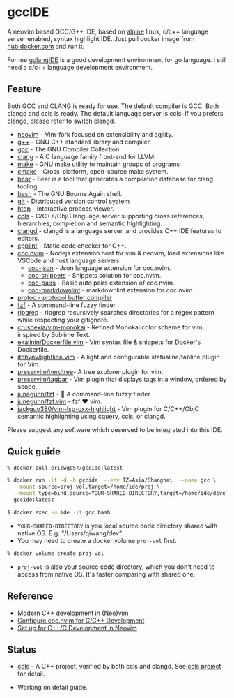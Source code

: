 # gccIDE

A neovim based GCC/G++ IDE, based on [alpine](https://www.alpinelinux.org/) linux, c/c++ language server enabled, syntax highlight IDE. Just pull docker image from [hub.docker.com](https://hub.docker.com/r/ericwq057/goccide) and run it.

For me [golangIDE](https://github.com/ericwq/golangIDE) is a good development environment for go language. I still need a c/c++ language development environment.

## Feature

Both GCC and CLANG is ready for use. The default compiler is GCC. Both clangd and ccls is ready. The default language server is ccls. If you prefers clangd, please refer to [switch clangd](../../wiki/switch-clangd).

- [neovim](https://neovim.io) - Vim-fork focused on extensibility and agility.
- [g++](https://gcc.gnu.org) - GNU C++ standard library and compiler.
- [gcc](https://gcc.gnu.org) - The GNU Compiler Collection.
- [clang](https://llvm.org/) - A C language family front-end for LLVM.
- [make](https://www.gnu.org/software/make) - GNU make utility to maintain groups of programs
- [cmake](https://www.cmake.org/) - Cross-platform, open-source make system.
- [bear](https://github.com/rizsotto/Bear) - Bear is a tool that generates a compilation database for clang tooling.
- [bash](https://www.gnu.org/software/bash/bash.html) - The GNU Bourne Again shell.
- [git](https://www.git-scm.com/) - Distributed version control system
- [htop](https://htop.dev/) - Interactive process viewer.
- [ccls](https://github.com/MaskRay/ccls) - C/C++/ObjC language server supporting cross references, hierarchies, completion and semantic highlighting.
- [clangd](https://clangd.llvm.org/) - clangd is a language server, and provides C++ IDE features to editors.
- [cpplint](https://github.com/cpplint/cpplint) - Static code checker for C++.
- [coc.nvim](https://github.com/neoclide/coc.nvim) - Nodejs extension host for vim & neovim, load extensions like VSCode and host language servers.
  - [coc-json](https://github.com/neoclide/coc-json) - Json language extension for coc.nvim.
  - [coc-snippets](https://github.com/neoclide/coc-snippets) - Snippets solution for coc.nvim.
  - [coc-pairs](https://github.com/neoclide/coc-pairs) - Basic auto pairs extension of coc.nvim.
  - [coc-markdownlint](https://github.com/fannheyward/coc-markdownlint) - markdownlint extension for coc.nvim.
- [protoc - protocol buffer compiler](https://developers.google.com/protocol-buffers/docs/downloads)
- [fzf](https://github.com/junegunn/fzf) - A command-line fuzzy finder.
- [ripgrep](https://github.com/BurntSushi/ripgrep) - ripgrep recursively searches directories for a regex pattern while respecting your gitignore.
- [crusoexia/vim-monokai](https://github.com/crusoexia/vim-monokai) - Refined Monokai color scheme for vim, inspired by Sublime Text.
- [ekalinin/Dockerfile.vim](https://github.com/ekalinin/Dockerfile.vim) - Vim syntax file & snippets for Docker's Dockerfile.
- [itchyny/lightline.vim](https://github.com/itchyny/lightline.vim) - A light and configurable statusline/tabline plugin for Vim.
- [preservim/nerdtree](https://github.com/preservim/nerdtree)- A tree explorer plugin for vim.
- [preservim/tagbar](https://github.com/preservim/tagbar) - Vim plugin that displays tags in a window, ordered by scope.
- [junegunn/fzf](https://github.com/junegunn/fzf) - 🌸 A command-line fuzzy finder.
- [junegunn/fzf.vim](https://github.com/junegunn/fzf.vim) - fzf ❤️  vim.
- [jackguo380/vim-lsp-cxx-highlight](https://github.com/jackguo380/vim-lsp-cxx-highlight) - Vim plugin for C/C++/ObjC semantic highlighting using cquery, ccls, or clangd.

Please suggest any software which deserved to be integrated into this IDE.

## Quick guide

```sh
% docker pull ericwq057/gccide:latest

% docker run -it -d -h gccide  --env TZ=Asia/Shanghai  --name gcc \
  --mount source=proj-vol,target=/home/ide/proj \
  --mount type=bind,source=YOUR-SHARED-DIRECTORY,target=/home/ide/develop \
  gccide:latest

$ docker exec -u ide -it gcc bash
```

- `YOUR-SHARED-DIRECTORY` is you local source code directory shared with native OS. E.g. "/Users/qiwang/dev".
- You may need to create a docker volume `proj-vol` first:

```sh
% docker volume create proj-vol
```

- `proj-vol` is also your source code directory, which you don't need to access from native OS. It's faster comparing with shared one.

## Reference

- [Modern C++ development in (Neo)vim](https://chmanie.com/post/2020/07/17/modern-c-development-in-neovim/)
- [Configure coc.nvim for C/C++ Development](https://ianding.io/2019/07/29/configure-coc-nvim-for-c-c++-development/)
- [Set up for C++/C Development in Neovim](https://jdhao.github.io/2020/04/19/nvim_cpp_and_c_completion/)

## Status

- [ccls](https://github.com/MaskRay/ccls) - A C++ project, verified by both ccls and clangd. See [ccls project](../../wiki/ccls-project) for detail.

- Working on detail guide.
